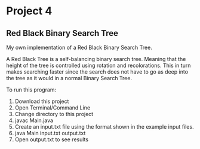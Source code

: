 # Project 4

## Red Black Binary Search Tree

My own implementation of a Red Black Binary Search Tree.

A Red Black Tree is a self-balancing binary search tree. Meaning that the height of the tree is controlled using rotation and recolorations. This in turn makes searching faster since the search does not have to go as deep into the tree as it would in a normal Binary Search Tree.

To run this program:

1. Download this project
2. Open Terminal/Command Line
3. Change directory to this project
4. javac Main.java
5. Create an input.txt file using the format shown in the example input files.
6. java Main input.txt output.txt
7. Open output.txt to see results

